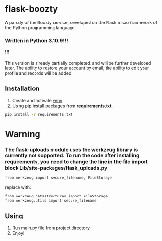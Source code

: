 # flask-boozty
A parody of the Boosty service, developed on the Flask micro framework of the Python programming language.
### Written in Python 3.10.9!!!
#### !!!
This version is already partially completed, and will be further developed later. The ability to restore your account by email, the ability to edit your profile and records will be added.
## Installation
1. Create and activate [venv](https://docs.python.org/3/library/venv.html)
2. Using [pip](https://pip.pypa.io/en/stable/) install packages from **requirements.txt**.
```bash
pip install -r requirements.txt
```
# Warning
### The flask-uploads module uses the werkzeug library is currently not supported. To run the code after installing requirements, you need to change the line in the file import block Lib/site-packages/flask_uploads.py
```bash
from werkzeug import secure_filename, FileStorage
```
replace with:
```bash
from werkzeug.datastructures import FileStorage
from werkzeug.utils import secure_filename
```
## Using
1. Run main.py file from project directory.
2. Enjoy!
